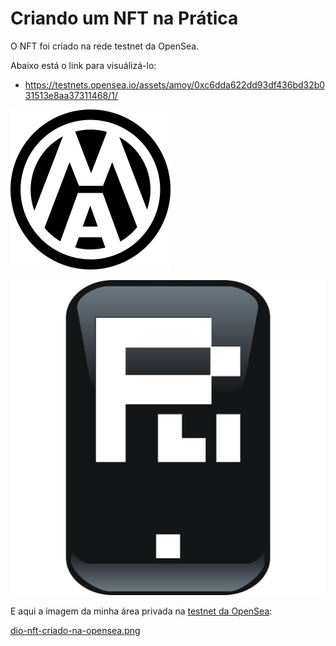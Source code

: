 # Criando um NFT na Prática

O NFT foi criado na rede testnet da OpenSea.

Abaixo está o link para visuálizá-lo:
- https://testnets.opensea.io/assets/amoy/0xc6dda622dd93df436bd32b031513e8aa37311468/1/



![Imagem usada na coleção](mao-dark-256.png)


![Imagem usada no NFT](plicatibu512.png)


E aqui a imagem da minha área privada na [testnet da OpenSea](https://testnets.opensea.io/):

[dio-nft-criado-na-opensea.png](dio-nft-criado-na-opensea.png)
